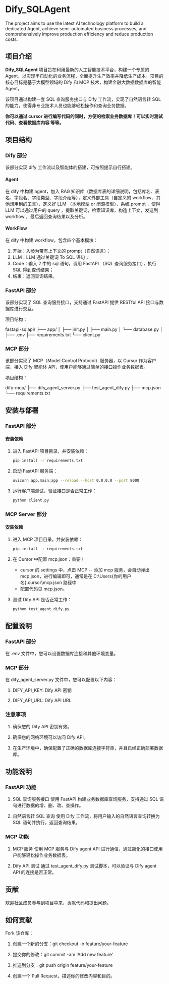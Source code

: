 # Dify_SQLAgent
The project aims to use the latest AI technology platform to build a dedicated Agent, achieve semi-automated business processes, and comprehensively improve production efficiency and reduce production costs.

## 项目介绍

**Dify_SQLAgent** 项目旨在利用最新的人工智能技术平台，构建一个专属的 Agent，以实现半自动化的业务流程，全面提升生产效率并降低生产成本。项目的核心目标是基于大模型领域的 Dify 和 MCP 技术，构建金融大数据数据库的智能 Agent。

该项目通过构建一套 SQL 查询服务接口与 Dify 工作流，实现了自然语言转 SQL 的能力，使得非专业技术人员也能够轻松操作和查询业务数据。

**你可以通过 cursor 进行编写代码的同时，方便的检索业务数据库！可以实时测试代码、查看数据库内容 等等。**

## 项目结构

### Dify 部分

该部分实现 dify 工作流以及智能体的搭建，可按照提示自行搭建。

#### Agent

在 dify 中构建 agent，加入 RAG 知识库（数据库表的详细说明，包括库名、表名、字段名、字段类型、字段介绍等），定义外部工具（自定义的 workflow、其他想用到的工具），定义好 LLM （本地模型 or 闭源模型）、系统 prompt ，使得 LLM 可以通过用户的 query ，提取关键词，检索知识库，构造上下文，发送到 workflow ，最后返回查询结果以及分析。

#### WorkFlow

在 dify 中构建 workflow，包含四个基本模块：
1. 开始：入参为带有上下文的 prompt（自然语言）；
2. LLM：LLM 通过关键词 To SQL 语句；
3. Code：输入 2 中的 sql 语句，调用 FastAPI （SQL 查询服务接口），执行 SQL 得到查询结果；
4. 结束：返回查询结果。
   
### FastAPI 部分

该部分实现了 SQL 查询服务接口，支持通过 FastAPI 提供 RESTful API 接口与数据库进行交互。

项目结构：

fastapi-sqlapi/ 
  ├── app/ │ 
	├── init.py │ 
 	├── main.py │ 
  	└── database.py │ 
  ├── .env 
  ├── requirements.txt 
  └── client.py

### MCP 部分

该部分实现了 MCP（Model Control Protocol）服务器，以 Cursor 作为客户端，接入 Dify 智能体 API，使用户能够通过简单的接口操作业务数据表。

项目结构：

dify-mcp/ 
  ├── dify_agent_server.py 
  ├── test_agent_dify.py 
  ├── mcp.json 
  └── requirements.txt

## 安装与部署

### FastAPI 部分

#### 安装依赖

1. 进入 FastAPI 项目目录，并安装依赖：

   ```bash
   pip install -r requirements.txt

2. 启动 FastAPI 服务端：

   ```bash
   uvicorn app.main:app --reload --host 0.0.0.0 --port 8000
   
3. 运行客户端测试，验证接口是否正常工作：

   ```bash
   python client.py

### MCP Server 部分

#### 安装依赖

1. 进入 MCP 项目目录，并安装依赖：

   ```bash
   pip install -r requirements.txt

2. 在 Cursor 中配置 mcp.json：重要！
	- cursor 的 settings 中，点击 MCP -- 添加 mcp 服务，会自动弹出 mcp.json，进行编辑即可，通常是在 C:\Users\{你的用户名}\.cursor\mcp.json 路径中
	- 配置代码见 mcp.json。
   
3. 测试 Dify API 是否正常工作：

   ```bash
   python test_agent_dify.py

## 配置说明
### FastAPI 部分
在 .env 文件中，您可以设置数据库连接和其他环境变量。

### MCP 部分
在 dify_agent_server.py 文件中，您可以配置以下内容：

1. DIFY_API_KEY: Dify API 密钥

2. DIFY_API_URL: Dify API URL

### 注意事项
1. 确保您的 Dify API 密钥有效。

2. 确保您的网络环境可以访问 Dify API。

3. 在生产环境中，确保配置了正确的数据库连接字符串，并且已经正确部署数据库。

## 功能说明
### FastAPI 功能
1. SQL 查询服务接口
使用 FastAPI 构建业务数据库查询服务，支持通过 SQL 语句进行数据的增、删、改、查操作。

2. 自然语言转 SQL 查询
使用 Dify 工作流，将用户输入的自然语言查询转换为 SQL 语句并执行，返回查询结果。

### MCP 功能
1. MCP 服务
使用 MCP 服务与 Dify agent API 进行通信，通过简化的接口使用户能够轻松操作业务数据表。

2. Dify API 测试
通过 test_agent_dify.py 测试脚本，可以验证与 Dify agent API 的连接是否正常。

## 贡献
欢迎社区成员参与到项目中来，贡献代码和提出问题。

## 如何贡献
Fork 该仓库：

1. 创建一个新的分支：git checkout -b feature/your-feature

2. 提交你的修改：git commit -am 'Add new feature'

3. 推送到分支：git push origin feature/your-feature

4. 创建一个 Pull Request，描述你的修改内容和目的。
